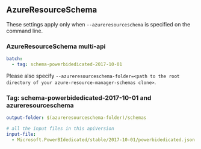 ## AzureResourceSchema

These settings apply only when `--azureresourceschema` is specified on the command line.

### AzureResourceSchema multi-api

``` yaml $(azureresourceschema) && $(multiapi)
batch:
  - tag: schema-powerbidedicated-2017-10-01

```

Please also specify `--azureresourceschema-folder=<path to the root directory of your azure-resource-manager-schemas clone>`.

### Tag: schema-powerbidedicated-2017-10-01 and azureresourceschema

``` yaml $(tag) == 'schema-powerbidedicated-2017-10-01' && $(azureresourceschema)
output-folder: $(azureresourceschema-folder)/schemas

# all the input files in this apiVersion
input-file:
  - Microsoft.PowerBIdedicated/stable/2017-10-01/powerbidedicated.json

```
